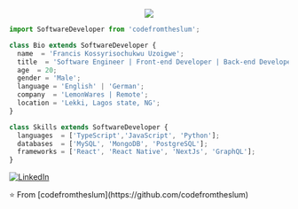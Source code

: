<p align="center">
  <img src="https://res.cloudinary.com/dhu54k4vh/image/upload/v1731157377/apeshmqibgnursq9ybac.png" />
</p>

```js
import SoftwareDeveloper from 'codefromtheslum';

class Bio extends SoftwareDeveloper {
  name  = 'Francis Kossyrisochukwu Uzoigwe';
  title  = 'Software Engineer | Front-end Developer | Back-end Developer';
  age  = 20;
  gender = 'Male';
  language = 'English' | 'German';
  company  = 'LemonWares | Remote';
  location = 'Lekki, Lagos state, NG';
}

class Skills extends SoftwareDeveloper {
  languages  = ['TypeScript','JavaScript', 'Python'];
  databases  = ['MySQL', 'MongoDB', 'PostgreSQL'];
  frameworks = ['React', 'React Native', 'NextJs', 'GraphQL'];
}

```
<p> <a href="https://linkedin.com/in/francis-uzoigwe"> <img src="https://img.shields.io/badge/LinkedIn-0077B5?logo=linkedin&logoColor=white&style=flat" alt="LinkedIn"> </a> </p>
⭐️ From [codefromtheslum](https://github.com/codefromtheslum)
